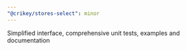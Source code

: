 ```yaml
---
"@crikey/stores-select": minor
---
```


Simplified interface, comprehensive unit tests, examples and documentation
